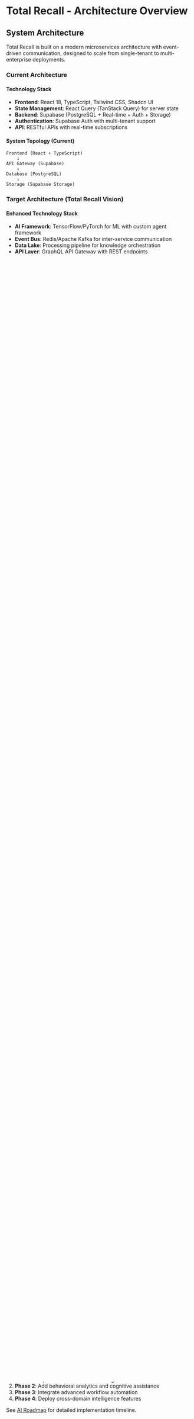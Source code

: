 
# Total Recall - Architecture Overview

## System Architecture

Total Recall is built on a modern microservices architecture with event-driven communication, designed to scale from single-tenant to multi-enterprise deployments.

### Current Architecture

#### Technology Stack
- **Frontend**: React 18, TypeScript, Tailwind CSS, Shadcn UI
- **State Management**: React Query (TanStack Query) for server state
- **Backend**: Supabase (PostgreSQL + Real-time + Auth + Storage)
- **Authentication**: Supabase Auth with multi-tenant support
- **API**: RESTful APIs with real-time subscriptions

#### System Topology (Current)
```
Frontend (React + TypeScript)
    ↓
API Gateway (Supabase)
    ↓
Database (PostgreSQL)
    ↓
Storage (Supabase Storage)
```

### Target Architecture (Total Recall Vision)

#### Enhanced Technology Stack
- **AI Framework**: TensorFlow/PyTorch for ML with custom agent framework
- **Event Bus**: Redis/Apache Kafka for inter-service communication
- **Data Lake**: Processing pipeline for knowledge orchestration
- **API Layer**: GraphQL API Gateway with REST endpoints
- **DevOps**: CI/CD pipeline with automated testing and deployment

#### Target System Topology
```
AI Orchestration Engine
    ↓
Event Bus (Redis/Kafka)
    ↓
Microservices Layer
    ├── Communication Hub
    ├── Workflow Designer
    ├── Analytics & Insights
    ├── Integration Framework
    └── User & Access Management
    ↓
Data Lake + PostgreSQL
    ↓
External Integrations
```

## Core Modules

### Implemented Modules

#### 1. User & Access Management
- **Location**: `src/components/superadmin/`, `src/hooks/`
- **Features**: Multi-tenant user management, role-based access control
- **Database**: `profiles`, `user_tenants`, `tenants`

#### 2. People Management
- **Location**: `src/components/people/`, `src/hooks/people/`
- **Features**: Contact management, talent tracking, company relationships
- **Database**: `people`, `company_relationships`

#### 3. Company Management
- **Location**: `src/components/superadmin/companies/`
- **Features**: Organization tracking, relationship mapping, org charts
- **Database**: `companies`, `company_relationships`

#### 4. Forms System
- **Location**: `src/components/forms/`
- **Features**: Dynamic form builder, workflow integration, analytics
- **Database**: `form_definitions`, `form_responses`, `form_workflows`

#### 5. Subscription Management
- **Location**: `src/components/superadmin/subscriptions/`
- **Features**: Multi-tier plans, module access control, pricing engine
- **Database**: `subscription_plans`, `module_permissions`, `tenant_subscriptions`

### Planned Modules (AI Integration)

#### 1. AI Orchestration Engine
- **Purpose**: Central nervous system managing AI agents and decision protocols
- **Features**: Agent coordination, learning models, predictive insights
- **Technology**: Custom ML framework with TensorFlow/PyTorch backend

#### 2. Communication Hub
- **Purpose**: Unified messaging across channels with AI enhancement
- **Features**: Email, chat, video with sentiment analysis and auto-responses
- **Integration**: Current form system + AI processing layer

#### 3. Workflow Designer
- **Purpose**: No-code automation with AI optimization
- **Features**: Process automation, AI-suggested improvements, efficiency analytics
- **Enhancement**: Extend current form workflows with AI decision making

#### 4. Analytics & Insights
- **Purpose**: Real-time dashboards with predictive capabilities
- **Features**: Behavioral analytics, performance predictions, trend analysis
- **Foundation**: Current reporting system + ML prediction layer

## Data Architecture

### Current Database Schema
- **Multi-tenant**: Tenant isolation via `tenant_id` columns
- **Relational**: PostgreSQL with foreign key constraints
- **Real-time**: Supabase real-time subscriptions
- **Storage**: File uploads via Supabase Storage

### Planned Data Lake Integration
- **Structured Data**: PostgreSQL for transactional data
- **Unstructured Data**: MongoDB for documents, logs, AI training data
- **Event Streaming**: Kafka for real-time data processing
- **Analytics**: Data warehouse for ML model training

## Security Architecture

### Current Security
- **Authentication**: Supabase Auth with JWT tokens
- **Authorization**: Row-level security (RLS) policies
- **Multi-tenancy**: Tenant isolation at database level
- **API Security**: Authenticated endpoints with role validation

### Enhanced Security (Planned)
- **AI Anomaly Detection**: Behavioral authentication and threat detection
- **Zero-trust Architecture**: Continuous verification for all access
- **Data Encryption**: End-to-end encryption for sensitive data
- **Audit Logging**: Comprehensive audit trail for all actions

## Integration Patterns

### Current Patterns
- **Event-driven UI**: React Query for optimistic updates
- **Real-time Updates**: Supabase real-time subscriptions
- **Form Integration**: Dynamic form deployment and workflow execution

### Planned Patterns
- **Event Bus**: Centralized message routing between services
- **API Gateway**: Unified entry point with rate limiting and monitoring
- **Webhook System**: Real-time notifications for external systems
- **ETL Pipelines**: Data synchronization and transformation
- **AI Agent Protocol**: Standardized communication between AI agents

## Scalability Considerations

### Current Scalability
- **Database**: PostgreSQL with connection pooling
- **Frontend**: React with code splitting and lazy loading
- **CDN**: Static asset delivery via Supabase CDN

### Future Scalability
- **Horizontal Scaling**: Microservices with load balancing
- **Auto-scaling**: Kubernetes orchestration
- **Caching**: Redis for session and API response caching
- **Edge Computing**: AI processing at edge locations

## Development Workflow

### Current Workflow
1. Feature development in React components
2. Database schema updates via Supabase migrations
3. Testing with React Testing Library
4. Deployment via Lovable platform

### Enhanced Workflow (Planned)
1. Microservice development with Docker containers
2. AI model training and validation pipeline
3. Comprehensive testing including AI model validation
4. Blue-green deployment with automated rollback
5. Monitoring and alerting for all services

## Next Steps

1. **Phase 1**: Implement AI Orchestration Engine foundation
2. **Phase 2**: Add behavioral analytics and cognitive assistance
3. **Phase 3**: Integrate advanced workflow automation
4. **Phase 4**: Deploy cross-domain intelligence features

See [AI Roadmap](./AI_ROADMAP.md) for detailed implementation timeline.
